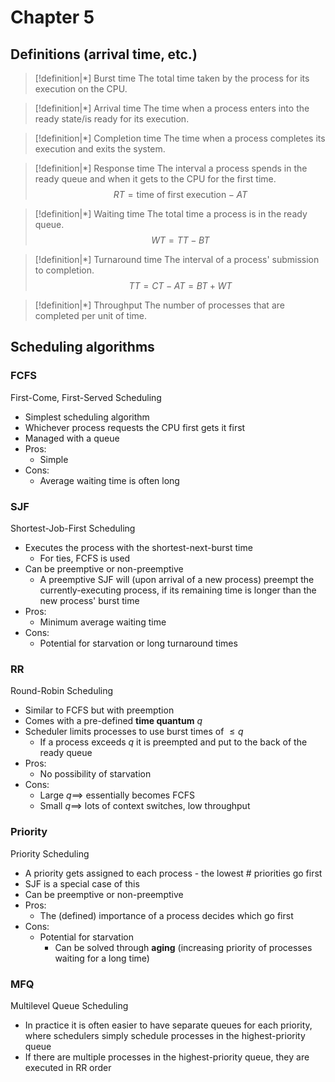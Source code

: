

# Chapter 5

## Definitions (arrival time, etc.)

> [!definition|*] Burst time
> The total time taken by the process for its execution on the CPU.

> [!definition|*] Arrival time
> The time when a process enters into the ready state/is ready for its execution.

> [!definition|*] Completion time
> The time when a process completes its execution and exits the system.

> [!definition|*] Response time
> The interval a process spends in the ready queue and when it gets to the CPU for the first time.
> $$ RT = \text{time of first execution} - AT $$

> [!definition|*] Waiting time
> The total time a process is in the ready queue.
> $$ WT = TT - BT $$
> 

> [!definition|*] Turnaround time
> The interval of a process' submission to completion. 
> $$TT = CT - AT = BT + WT$$

> [!definition|*] Throughput
> The number of processes that are completed per unit of time.


## Scheduling algorithms

### FCFS

First-Come, First-Served Scheduling
- Simplest scheduling algorithm
- Whichever process requests the CPU first gets it first
- Managed with a queue
- Pros:
	- Simple
- Cons:
	- Average waiting time is often long

### SJF

Shortest-Job-First Scheduling
- Executes the process with the shortest-next-burst time
	- For ties, FCFS is used
- Can be preemptive or non-preemptive
	- A preemptive SJF will (upon arrival of a new process) preempt the currently-executing process, if its remaining time is longer than the new process' burst time
- Pros:
	- Minimum average waiting time
- Cons:
	- Potential for starvation or long turnaround times


### RR

Round-Robin Scheduling
- Similar to FCFS but with preemption
- Comes with a pre-defined **time quantum** $q$
- Scheduler limits processes to use burst times of $\leq q$
	- If a process exceeds $q$ it is preempted and put to the back of the ready queue
- Pros:
	- No possibility of starvation
- Cons:
	- Large $q \implies$ essentially becomes FCFS
	- Small $q \implies$ lots of context switches, low throughput


### Priority

Priority Scheduling
- A priority gets assigned to each process - the lowest # priorities go first
- SJF is a special case of this
- Can be preemptive or non-preemptive
- Pros:
	- The (defined) importance of a process decides which go first
- Cons:
	- Potential for starvation
		- Can be solved through **aging** (increasing priority of processes waiting for a long time)

### MFQ

Multilevel Queue Scheduling
- In practice it is often easier to have separate queues for each priority, where schedulers simply schedule processes in the highest-priority queue
- If there are multiple processes in the highest-priority queue, they are executed in RR order